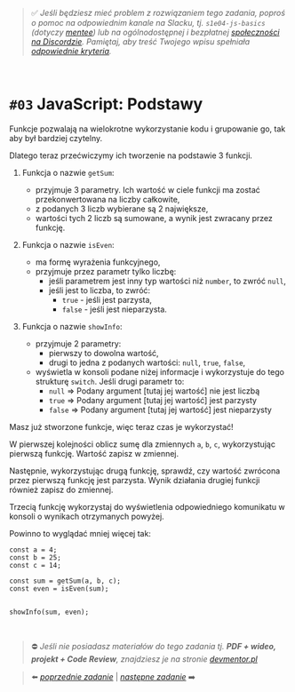 > :white_check_mark: *Jeśli będziesz mieć problem z rozwiązaniem tego zadania, poproś o pomoc na odpowiednim kanale na Slacku, tj. `s1e04-js-basics` (dotyczy [mentee](https://devmentor.pl/mentoring-javascript/)) lub na ogólnodostępnej i bezpłatnej [społeczności na Discordzie](https://devmentor.pl/discord). Pamiętaj, aby treść Twojego wpisu spełniała [odpowiednie kryteria](https://devmentor.pl/jak-prosic-o-pomoc/).*

&nbsp;

# `#03` JavaScript: Podstawy



Funkcje pozwalają na wielokrotne wykorzystanie kodu i grupowanie go, tak aby był bardziej czytelny. 

Dlatego teraz przećwiczymy ich tworzenie na podstawie 3 funkcji.

1. Funkcja o nazwie `getSum`:
    - przyjmuje 3 parametry. Ich wartość w ciele funkcji ma zostać przekonwertowana na liczby całkowite,
    - z podanych 3 liczb wybierane są 2 największe,
    - wartości tych 2 liczb są sumowane, a wynik jest zwracany przez funkcję.

2. Funkcja o nazwie `isEven`:
    - ma formę wyrażenia funkcyjnego,
    - przyjmuje przez parametr tylko liczbę:
        - jeśli parametrem jest inny typ wartości niż `number`, to zwróć `null`,
        - jeśli jest to liczba, to zwróć:
            - `true` - jeśli jest parzysta,
            - `false` - jeśli jest nieparzysta.
 
3. Funkcja o nazwie `showInfo`:
    - przyjmuje 2 parametry:
        - pierwszy to dowolna wartość,
        - drugi to jedna z podanych wartości: `null`, `true`, `false`,
    - wyświetla w konsoli podane niżej informacje i wykorzystuje do tego strukturę `switch`. Jeśli drugi parametr to:
       - `null` => Podany argument [tutaj jej wartość] nie jest liczbą
        - `true` => Podany argument [tutaj jej wartość] jest parzysty
         - `false` => Podany argument [tutaj jej wartość] jest nieparzysty

Masz już stworzone funkcje, więc teraz czas je wykorzystać!

W pierwszej kolejności oblicz sumę dla zmiennych `a`, `b`, `c`, wykorzystując pierwszą funkcję. Wartość zapisz w zmiennej.

Następnie, wykorzystując drugą funkcję, sprawdź, czy wartość zwrócona przez pierwszą funkcję jest parzysta. Wynik działania drugiej funkcji również zapisz do zmiennej.

Trzecią funkcję wykorzystaj do wyświetlenia odpowiedniego komunikatu w konsoli o wynikach otrzymanych powyżej.

Powinno to wyglądać mniej więcej tak:

```
const a = 4;
const b = 25;
const c = 14;

const sum = getSum(a, b, c);
const even = isEven(sum);


showInfo(sum, even);

```


&nbsp;
> :no_entry: *Jeśli nie posiadasz materiałów do tego zadania tj. **PDF + wideo, projekt + Code Review**, znajdziesz je na stronie [devmentor.pl](https://devmentor.pl/workshop-js-basics/)*

> :arrow_left: [*poprzednie zadanie*](./../02) | [*następne zadanie*](./../04) :arrow_right:

